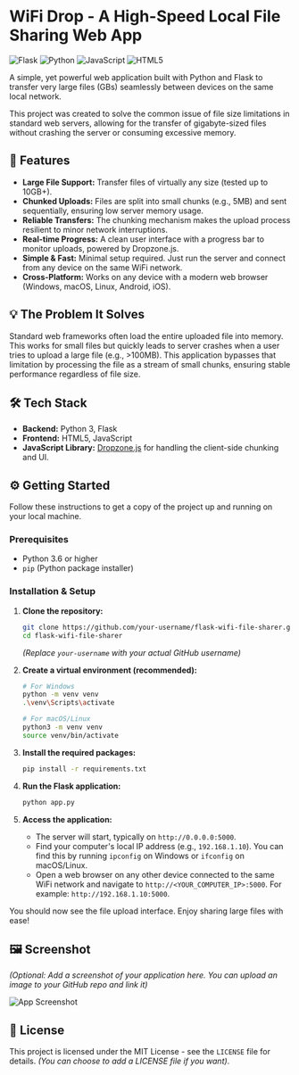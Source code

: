 # WiFi Drop - A High-Speed Local File Sharing Web App

![Flask](https://img.shields.io/badge/Flask-000000?style=for-the-badge&logo=flask&logoColor=white)
![Python](https://img.shields.io/badge/Python-3776AB?style=for-the-badge&logo=python&logoColor=white)
![JavaScript](https://img.shields.io/badge/JavaScript-F7DF1E?style=for-the-badge&logo=javascript&logoColor=black)
![HTML5](https://img.shields.io/badge/HTML5-E34F26?style=for-the-badge&logo=html5&logoColor=white)

A simple, yet powerful web application built with Python and Flask to transfer very large files (GBs) seamlessly between devices on the same local network.

This project was created to solve the common issue of file size limitations in standard web servers, allowing for the transfer of gigabyte-sized files without crashing the server or consuming excessive memory.

## 🚀 Features

-   **Large File Support:** Transfer files of virtually any size (tested up to 10GB+).
-   **Chunked Uploads:** Files are split into small chunks (e.g., 5MB) and sent sequentially, ensuring low server memory usage.
-   **Reliable Transfers:** The chunking mechanism makes the upload process resilient to minor network interruptions.
-   **Real-time Progress:** A clean user interface with a progress bar to monitor uploads, powered by Dropzone.js.
-   **Simple & Fast:** Minimal setup required. Just run the server and connect from any device on the same WiFi network.
-   **Cross-Platform:** Works on any device with a modern web browser (Windows, macOS, Linux, Android, iOS).

## 💡 The Problem It Solves

Standard web frameworks often load the entire uploaded file into memory. This works for small files but quickly leads to server crashes when a user tries to upload a large file (e.g., >100MB). This application bypasses that limitation by processing the file as a stream of small chunks, ensuring stable performance regardless of file size.

## 🛠️ Tech Stack

-   **Backend:** Python 3, Flask
-   **Frontend:** HTML5, JavaScript
-   **JavaScript Library:** [Dropzone.js](https://www.dropzone.dev/) for handling the client-side chunking and UI.

## ⚙️ Getting Started

Follow these instructions to get a copy of the project up and running on your local machine.

### Prerequisites

-   Python 3.6 or higher
-   `pip` (Python package installer)

### Installation & Setup

1.  **Clone the repository:**
    ```bash
    git clone https://github.com/your-username/flask-wifi-file-sharer.git
    cd flask-wifi-file-sharer
    ```
    *(Replace `your-username` with your actual GitHub username)*

2.  **Create a virtual environment (recommended):**
    ```bash
    # For Windows
    python -m venv venv
    .\venv\Scripts\activate

    # For macOS/Linux
    python3 -m venv venv
    source venv/bin/activate
    ```

3.  **Install the required packages:**
    ```bash
    pip install -r requirements.txt
    ```

4.  **Run the Flask application:**
    ```bash
    python app.py
    ```

5.  **Access the application:**
    -   The server will start, typically on `http://0.0.0.0:5000`.
    -   Find your computer's local IP address (e.g., `192.168.1.10`). You can find this by running `ipconfig` on Windows or `ifconfig` on macOS/Linux.
    -   Open a web browser on any other device connected to the same WiFi network and navigate to `http://<YOUR_COMPUTER_IP>:5000`. For example: `http://192.168.1.10:5000`.

You should now see the file upload interface. Enjoy sharing large files with ease!

## 🖼️ Screenshot

*(Optional: Add a screenshot of your application here. You can upload an image to your GitHub repo and link it)*

![App Screenshot](link-to-your-screenshot.png)

## 📜 License

This project is licensed under the MIT License - see the `LICENSE` file for details. *(You can choose to add a LICENSE file if you want)*.
